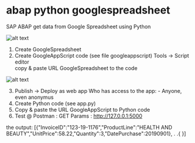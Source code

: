 # abap python googlespreadsheet
 SAP ABAP get data from Google Spreadsheet using Python

![alt text](https://github.com/jenizar/abap-python-googlespreadsheet/blob/master/Screenshot.PNG)
 
1. Create GoogleSpreadsheet
2. Create GoogleAppScript code (see file googleappscript)
Tools -> Script editor   
copy & paste URL GoogleSpreadsheet to the code

![alt text](https://github.com/jenizar/abap-python-googlespreadsheet/blob/master/googleappscript.PNG)

3. Publish -> Deploy as web app
Who has access to the app: - Anyone, even anonymus
4. Create Python code (see app.py)
5. Copy & paste the URL GoogleAppScript to Python code
6. Test @ Postman : GET Params : http://127.0.0.1:5000

the output:
[{"InvoiceID":"123-19-1176","ProductLine":"HEALTH AND BEAUTY","UnitPrice":58.22,"Quantity":3,"DatePurchase":20190901}, . .{ }]

